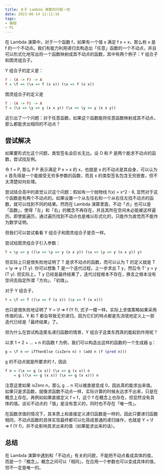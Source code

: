 ```yaml
---
title: 关于 Lambda 演算的问题一则
date: 2023-06-14 12:11:16
tags:
- 编程
- PL
---
```


在 Lambda 演算中，对于一个函数 f，如果有一个值 x 满足 f x = x，那么称 x 是 f 的一个不动点。我们有能力利用递归去构造出「任意」函数的一个不动点，并且可以形式化地写出将一个函数映射成其不动点的函数，其中有两个例子：Y 组合子和图灵组合子。

Y 组合子的定义是：

```haskell
Y : (A -> F) -> A
Y = \f => (\x => f (x x)) (\x => f (x x))
```

图灵组合子的定义是

```haskell
T : (A -> F) -> A
T = (\x => \y => y (x x y)) (\x => \y => y (x x y))
```

这引出了一个问题：对于任意函数，如果这个函数能将任意函数映射成其不动点，那么都能求出相同的不动点？

## 尝试解决

如果要形式化这个问题，类型签名会巨长无比。设 O 和 P 是两个能求不动点的函数，尝试找反例。

令 f = P, 那么 P P 表示满足 P x = x 的 x，也就是 x 的不动点是其自身，可以认为 x 首先得是一个能接受无穷多参数的函数，而且 x 的类型签名包含无穷嵌套，但不太清楚如何处理。

尝试结合高中的直觉认识这个问题：假如有一个抛物线 f(x) = x^2 - 8, 显然对于这个函数是有两个不动点的。如果设置一个从左往右和一个从右往左找不动点的函数，就可以找到不同的结果。然而在 Lambda 演算里面，不动「点」也可以是「函数」，使得「左」和「右」的概念不再存在，并且其所在空间未必能被这样遍历。即使能遍历，通过遍历找到不动点也是难以形式化的，只能作为直觉而不能作为数学证明。

但我们可以尝试看看 Y 组合子和图灵组合子是否一样。

尝试给图灵组合子引入参数：

```haskell
T = \y => y ((\x => \y => y (x x y)) (\x => \y => y (x x y)) y)
```

但实际上只是很失败地证明了 T 是求不动点的函数，而可以认为 T 的定义就是 T = \y => y (T y). 你可以想象 T 是一个迭代过程，上一步求出 T y，然后令 T' y = y (T y). 但实际上，T y 已经是最终结果了，迭代过程根本不存在，换言之根本没有空间去指定所谓「方向」、「初值」。

对于 Y 组合子，

```haskell
Y = \f => f ((\x => f (x x)) (\x => f (x x)))
```

也只是很失败地证明了 Y = \f => f (Y f), 式子一模一样。实际上求值策略如果采用传值的话，Y 和 T 都会导致无穷递归，因为它们的特点都是先流氓地定义上一部迭代已经是「最终结果」了。

但为什么在尝试构造匿名递归函数的情景，Y 组合子这类东西真的能起到作用呢？

以求 1 + 2 + ... + n 的函数 f 为例，我们可以构造出这样的函数的一个生成器 g：

```haskell
g = \f n => ifThenElse (isZero n) 0 (add n (f (pred n)))
```

g 的不动点就是所要求的 f，因此

```haskell
f n = (\x => g (x x)) (\x => g (x x)) n
    = g ((\x => g (x x)) (\x => g (x x))) n
```

注意这里如果 isZero n，那么 g ... n 可以被直接变成 0，因此真的能求出来值。如果只是求函数，就像求函数不动点一样，实际计算的时候永远求不出来，只是在概念上存在。再例如如果直接定义 f = f，这个 f 在概念上也存在，但显然没有具体的值。谈论不动点的「值」是没有意义的，同时也不存在「唯一性」。

在函数求值的情况下，其本质上和直接定义递归函数是一样的，因此只要递归函数相同，不动点函数的具体实现最终都可以化简成普通的递归操作，也就是 Y = \f => f (Y f)，并不会影响其求出来的值（如果能求出来的话）。

## 总结

在 Lambda 演算中遇到和「不动点」有关的问题，不能把不动点看成具体的值，而是一个「概念」。概念之间可以「相同」，在应用一个参数也可以变成具体的值，但不一定是唯一的。

